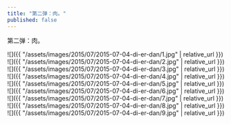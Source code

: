 ```yaml
---
title: "第二弹：肉。"
published: false
---
```

第二弹：肉。



![]({{ "/assets/images/2015/07/2015-07-04-di-er-dan/1.jpg" | relative_url }})
![]({{ "/assets/images/2015/07/2015-07-04-di-er-dan/2.jpg" | relative_url }})
![]({{ "/assets/images/2015/07/2015-07-04-di-er-dan/3.jpg" | relative_url }})
![]({{ "/assets/images/2015/07/2015-07-04-di-er-dan/4.jpg" | relative_url }})
![]({{ "/assets/images/2015/07/2015-07-04-di-er-dan/5.jpg" | relative_url }})
![]({{ "/assets/images/2015/07/2015-07-04-di-er-dan/6.jpg" | relative_url }})
![]({{ "/assets/images/2015/07/2015-07-04-di-er-dan/7.jpg" | relative_url }})
![]({{ "/assets/images/2015/07/2015-07-04-di-er-dan/8.jpg" | relative_url }})
![]({{ "/assets/images/2015/07/2015-07-04-di-er-dan/9.jpg" | relative_url }})
